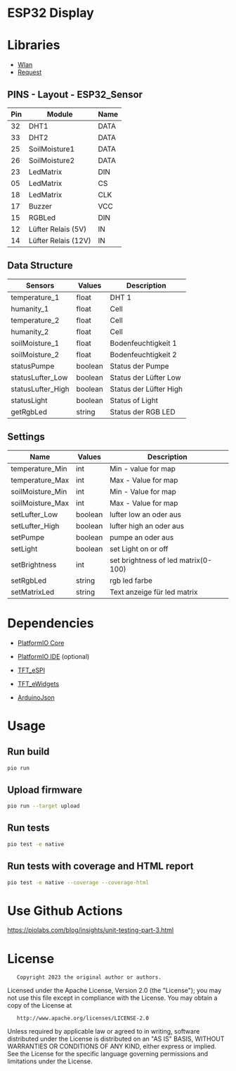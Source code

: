 # ESP32 Display

# Libraries

- [Wlan](wlan)
- [Request](request)

## PINS - Layout - ESP32_Sensor

|  Pin | Module                 | Name  |
|------|------------------------|-------|
|  32  | DHT1                   | DATA  |
|  33  | DHT2                   | DATA  |
|  25  | SoilMoisture1          | DATA  |
|  26  | SoilMoisture2          | DATA  |
|  23  | LedMatrix              | DIN   |
|  05  | LedMatrix              | CS    |
|  18  | LedMatrix              | CLK   |
|  17  | Buzzer                 | VCC   |
|  15  | RGBLed                 | DIN   |
|  12  | Lüfter Relais (5V)     | IN    |
|  14  | Lüfter Relais (12V)    | IN    |

## Data Structure

| Sensors           | Values    | Description               |
|-------------------|-----------|---------------------------|
| temperature_1     | float     | DHT 1                     |
| humanity_1        | float     | Cell                      |
| temperature_2     | float     | Cell                      |
| humanity_2        | float     | Cell                      |
| soilMoisture_1    | float     | Bodenfeuchtigkeit 1       |
| soilMoisture_2    | float     | Bodenfeuchtigkeit 2       |
| statusPumpe       | boolean   | Status der Pumpe          |
| statusLufter_Low  | boolean   | Status der Lüfter Low     |
| statusLufter_High | boolean   | Status der Lüfter High    |
| statusLight       | boolean   | Status of Light           |
| getRgbLed         | string    | Status der RGB LED        |

## Settings

| Name              | Values    | Description                                           |
|-------------------|-----------|-------------------------------------------------------|
| temperature_Min   | int       | Min - value for map                                   |
| temperature_Max   | int       | Max - Value for map                                   |
| soilMoisture_Min  | int       | Min - Value for map                                   |
| soilMoisture_Max  | int       | Max - Value for map                                   |
| setLufter_Low     | boolean   | lufter low an oder aus                                |
| setLufter_High    | boolean   | lufter high an oder aus                               |
| setPumpe          | boolean   | pumpe an oder aus                                     |
| setLight          | boolean   | set Light on or off                                   |
| setBrightness     | int       | set brightness of led matrix(0-100)                   |
| setRgbLed         | string    | rgb led farbe                                         |
| setMatrixLed      | string    | Text anzeige für led matrix                           |

# Dependencies

- [PlatformIO Core](https://docs.platformio.org/en/latest/installation.html)
- [PlatformIO IDE](https://platformio.org/install/ide?install=vscode) (optional)

- [TFT_eSPI](https://github.com/Bodmer/TFT_eSPI)
- [TFT_eWidgets](https://github.com/Bodmer/TFT_eWidget)
- [ArduinoJson](https://arduinojson.org/)

# Usage

## Run build

```bash
pio run
```

## Upload firmware

```bash
pio run --target upload
```

## Run tests

```bash
pio test -e native
```

## Run tests with coverage and HTML report

```bash
pio test -e native --coverage --coverage-html
```

# Use Github Actions
<https://piolabs.com/blog/insights/unit-testing-part-3.html>


# License

       Copyright 2023 the original author or authors.

   Licensed under the Apache License, Version 2.0 (the "License");
   you may not use this file except in compliance with the License.
   You may obtain a copy of the License at

       http://www.apache.org/licenses/LICENSE-2.0

   Unless required by applicable law or agreed to in writing, software
   distributed under the License is distributed on an "AS IS" BASIS,
   WITHOUT WARRANTIES OR CONDITIONS OF ANY KIND, either express or implied.
   See the License for the specific language governing permissions and
   limitations under the License.

